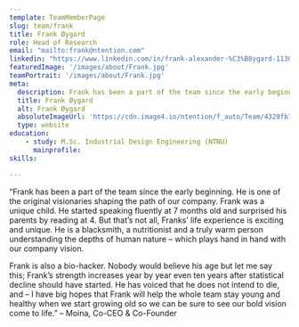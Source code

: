```yaml
---
template: TeamMemberPage
slug: team/frank
title: Frank Øygard
role: Head of Research
email: "mailto:frank@ntention.com"
linkedin: "https://www.linkedin.com/in/frank-alexander-%C3%B8ygard-11301a138/"
featuredImage: '/images/about/Frank.jpg'
teamPortrait: '/images/about/Frank.jpg'
meta:
  description: Frank has been a part of the team since the early beginning. He is one of the original visionaries shaping the path of our company. Frank was …
  title: Frank Øygard
  alt: Frank Øygard
  absoluteImageUrl: 'https://cdn.image4.io/ntention/f_auto/Team/4320fb78-b50d-40f0-8ae9-c94d1731ef76.Jpeg'
  type: website
education:
    - study: M.Sc. Industrial Design Engineering (NTNU)
      mainprofile:
skills:

---
```

<!BIO>
“Frank has been a part of the team since the early beginning. He is one of the original visionaries shaping the path of our company. Frank was a unique child. He started speaking fluently at 7 months old and surprised his parents by reading at 4. But that’s not all, Franks’ life experience is exciting and unique. He is a blacksmith, a nutritionist and a truly warm person understanding the depths of human nature – which plays hand in hand with our company vision.   

Frank is also a bio-hacker. Nobody would believe his age but let me say this; Frank’s strength increases year by year even ten years after statistical decline should have started. He has voiced that he does not intend to die, and – I have big hopes that Frank will help the whole team stay young and healthy when we start growing old so we can be sure to see our bold vision come to life.” – Moina, Co-CEO & Co-Founder
